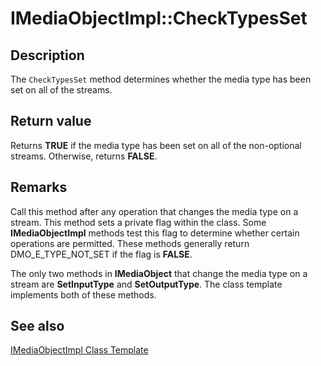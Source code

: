 # IMediaObjectImpl::CheckTypesSet

## Description

The `CheckTypesSet` method determines whether the media type has been set on all of the streams.

## Return value

Returns **TRUE** if the media type has been set on all of the non-optional streams. Otherwise, returns **FALSE**.

## Remarks

Call this method after any operation that changes the media type on a stream. This method sets a private flag within the class. Some **IMediaObjectImpl** methods test this flag to determine whether certain operations are permitted. These methods generally return DMO_E_TYPE_NOT_SET if the flag is **FALSE**.

The only two methods in **IMediaObject** that change the media type on a stream are **SetInputType** and **SetOutputType**. The class template implements both of these methods.

## See also

[IMediaObjectImpl Class Template](https://learn.microsoft.com/windows/desktop/DirectShow/imediaobjectimpl-class-template)